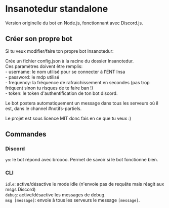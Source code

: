 # Insanotedur standalone

Version originelle du bot en Node.js, fonctionnant avec Discord.js.

## Créer son propre bot

Si tu veux modifier/faire ton propre bot Insanotedur:

Crée un fichier config.json à la racine du dossier Insanotedur.  
Ces paramètres doivent être remplis:  
    - username: le nom utilisé pour se connecter à l'ENT Insa  
    - password: le mdp utilisé  
    - frequency: la fréquence de rafraichissement en secondes (pas trop fréquent sinon tu risques de te faire ban !)  
    - token: le token d'authentification de ton bot discord.

Le bot postera automatiquement un message dans tous les serveurs où il est, dans le channel #notifs-partiels.

Le projet est sous licence MIT donc fais en ce que tu veux :)

## Commandes

### Discord

`yo`: le bot répond avec broooo. Permet de savoir si le bot fonctionne bien.

### CLI

`idle`: active/désactive le mode idle (n'envoie pas de requête mais réagit aux msgs Discord)  
`debug`: active/désactive les messages de debug.  
`msg [message]`: envoie à tous les serveurs le message `[message]`.

